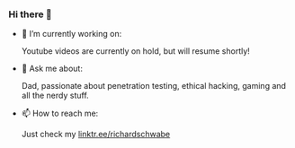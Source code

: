 ### Hi there 👋

- 🔭 I’m currently working on:
  
  Youtube videos are currently on hold, but will resume shortly!
  
- 💬 Ask me about:
  
  Dad, passionate about penetration testing, ethical hacking, gaming and all the nerdy stuff.
  
- 📫 How to reach me:
  
  Just check my [linktr.ee/richardschwabe](https://linktr.ee/richardschwabe)
  

